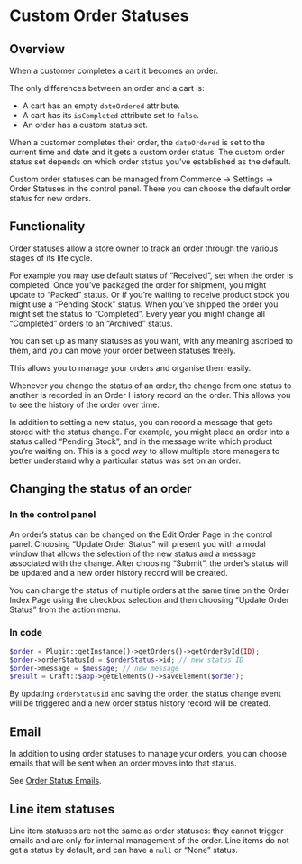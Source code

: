 # Custom Order Statuses

## Overview

When a customer completes a cart it becomes an order.

The only differences between an order and a cart is:

- A cart has an empty `dateOrdered` attribute.
- A cart has its `isCompleted` attribute set to `false`.
- An order has a custom status set.

When a customer completes their order, the `dateOrdered` is set to the current time and date and it gets a custom order status. The custom order status set depends on which order status you’ve established as the default.

Custom order statuses can be managed from Commerce → Settings → Order Statuses in the control panel. There you can choose the default order status for new orders.

## Functionality

Order statuses allow a store owner to track an order through the various stages of its life cycle.

For example you may use default status of “Received”, set when the order is completed. Once you’ve packaged the order for shipment, you might update to “Packed” status. Or if you’re waiting to receive product stock you might use a “Pending Stock” status. When you’ve shipped the order you might set the status to “Completed”. Every year you might change all “Completed” orders to an “Archived” status.

You can set up as many statuses as you want, with any meaning ascribed to them, and you can move your order between statuses freely.

This allows you to manage your orders and organise them easily.

Whenever you change the status of an order, the change from one status to another is recorded in an Order History record on the order. This allows you to see the history of the order over time.

In addition to setting a new status, you can record a message that gets stored with the status change. For example, you might place an order into a status called “Pending Stock”, and in the message write which product you’re waiting on. This is a good way to allow multiple store managers to better understand why a particular status was set on an order.

## Changing the status of an order

### In the control panel

An order’s status can be changed on the Edit Order Page in the control panel. Choosing “Update Order Status” will present you with a modal window that allows the selection of the new status and a message associated with the change. After choosing “Submit”, the order’s status will be updated and a new order history record will be created.

You can change the status of multiple orders at the same time on the Order Index Page using the checkbox selection and then choosing “Update Order Status” from the action menu.

### In code

```php
$order = Plugin::getInstance()->getOrders()->getOrderById(ID);
$order->orderStatusId = $orderStatus->id; // new status ID
$order->message = $message; // new message
$result = Craft::$app->getElements()->saveElement($order);
```

By updating `orderStatusId` and saving the order, the status change event will be triggered and a new order status history record will be created.

## Email

In addition to using order statuses to manage your orders, you can choose emails that will be sent when an order moves into that status.

See [Order Status Emails](order-status-emails.md).

## Line item statuses

Line item statuses are not the same as order statuses: they cannot trigger emails and are only for internal management
of the order. Line items do not get a status by default, and can have a `null` or “None” status.
